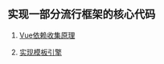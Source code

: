 ## 实现一部分流行框架的核心代码

1. [Vue依赖收集原理](https://github.com/wen-haoming/principle/tree/master/vue-reactive)

2. [实现模板引擎](https://github.com/wen-haoming/principle/tree/master/template)
